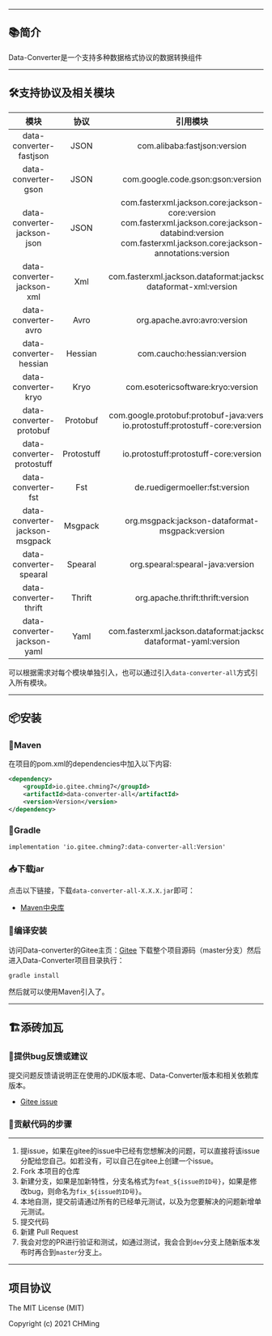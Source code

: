 <!--[**🌎English Documentation**](README-EN.md)-->

-------------------------------------------------------------------------------

## 📚简介
Data-Converter是一个支持多种数据格式协议的数据转换组件

-------------------------------------------------------------------------------

## 🛠️支持协议及相关模块


|              模块              |      协议      |                                                                             引用模块                                                                             |
| :----------------------------: | :------------: | :--------------------------------------------------------------------------------------------------------------------------------------------------------------: |
|    data-converter-fastjson     |      JSON      |                                                                   com.alibaba:fastjson:version                                                                   |
|      data-converter-gson       |      JSON      |                                                                com.google.code.gson:gson:version                                                                 |
|  data-converter-jackson-json   |      JSON      | com.fasterxml.jackson.core:jackson-core:version<br>com.fasterxml.jackson.core:jackson-databind:version<br>com.fasterxml.jackson.core:jackson-annotations:version |
|   data-converter-jackson-xml   |      Xml       |                                                 com.fasterxml.jackson.dataformat:jackson-dataformat-xml:version                                                  |
|      data-converter-avro       |      Avro      |                                                                   org.apache.avro:avro:version                                                                   |
|     data-converter-hessian     |    Hessian     |                                                                    com.caucho:hessian:version                                                                    |
|      data-converter-kryo       |      Kryo      |                                                                com.esotericsoftware:kryo:version                                                                 |
|    data-converter-protobuf     |    Protobuf    |                                        com.google.protobuf:protobuf-java:version<br>io.protostuff:protostuff-core:version                                        |
|   data-converter-protostuff    |   Protostuff   |                                                              io.protostuff:protostuff-core:version                                                               |
|       data-converter-fst       |      Fst       |                                                                  de.ruedigermoeller:fst:version                                                                  |
| data-converter-jackson-msgpack |    Msgpack     |                                                          org.msgpack:jackson-dataformat-msgpack:version                                                          |
|     data-converter-spearal     |    Spearal     |                                                                 org.spearal:spearal-java:version                                                                 |
|     data-converter-thrift      |     Thrift     |                                                                 org.apache.thrift:thrift:version                                                                 |
|  data-converter-jackson-yaml   |      Yaml      |                                                 com.fasterxml.jackson.dataformat:jackson-dataformat-yaml:version                                                 |


可以根据需求对每个模块单独引入，也可以通过引入`data-converter-all`方式引入所有模块。

-------------------------------------------------------------------------------

## 📦安装

### 🍊Maven
在项目的pom.xml的dependencies中加入以下内容:

```xml
<dependency>
    <groupId>io.gitee.chming7</groupId>
    <artifactId>data-converter-all</artifactId>
    <version>Version</version>
</dependency>
```

### 🍐Gradle
```
implementation 'io.gitee.chming7:data-converter-all:Version'
```

### 📥下载jar

点击以下链接，下载`data-converter-all-X.X.X.jar`即可：

- [Maven中央库]()


### 🚽编译安装

访问Data-converter的Gitee主页：[Gitee](https://gitee.com/CHMing7/data-converter) 下载整个项目源码（master分支）然后进入Data-Converter项目目录执行：

```sh
gradle install
```

然后就可以使用Maven引入了。

-------------------------------------------------------------------------------

## 🏗️添砖加瓦

### 🐞提供bug反馈或建议

提交问题反馈请说明正在使用的JDK版本呢、Data-Converter版本和相关依赖库版本。

- [Gitee issue](https://gitee.com/CHMing7/data-converter/issues)


### 🧬贡献代码的步骤
-----------------------------------

1. 提issue，如果在gitee的issue中已经有您想解决的问题，可以直接将该issue分配给您自己。如若没有，可以自己在gitee上创建一个issue。
2. Fork 本项目的仓库
3. 新建分支，如果是加新特性，分支名格式为`feat_${issue的ID号}`，如果是修改bug，则命名为`fix_${issue的ID号}`。
4. 本地自测，提交前请通过所有的已经单元测试，以及为您要解决的问题新增单元测试。
5. 提交代码
6. 新建 Pull Request
7. 我会对您的PR进行验证和测试，如通过测试，我会合到`dev`分支上随新版本发布时再合到`master`分支上。

-------------------------------------------------------------------------------

项目协议
--------------------------
The MIT License (MIT)

Copyright (c) 2021 CHMing